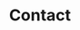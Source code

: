 ---
layout: contact
title: Contact
body_classes: page-contact

header_transparent: true

hero:
  enabled: false
  heading: "Contact Us Us"
  sub_heading: "Business plan hackathon handshake responsive web design."
  text_color: "#FFFFFF"
  background_color: "#222831"
#  background_gradient: true
  background_image: "/assets/images/gen/home/HL_back.png"
  background_image_blend_mode: multiply # "overlay", "multiply", "screen"
  fullscreen_mobile: true
  fullscreen_desktop: true
  buttons:
    enabled: true
    list:
      - text: "Scroll Down &nbsp;"
        url: "/projects/gig-gossip#start"
        external: false
        fa_icon: false
        scroll_down: true
        size: large
        outline: false
        style: "none"
      - text: "Contact Us"
        url: "/contact"
        external: false
        fa_icon: false
        size: large # "small", "normal", "large"
        outline: false
        style: "light" # "light", "dark", "primary"
---
